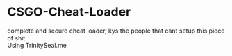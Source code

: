 # CSGO-Cheat-Loader
complete and secure cheat loader, kys the people that cant setup this piece of shit                                             
Using TrinitySeal.me
